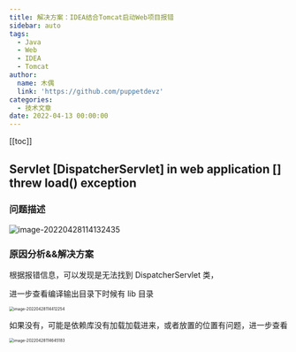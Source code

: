 ```yaml
---
title: 解决方案：IDEA结合Tomcat启动Web项目报错
sidebar: auto
tags:
  - Java
  - Web
  - IDEA
  - Tomcat
author:
  name: 木偶
  link: 'https://github.com/puppetdevz'
categories:
  - 技术文章
date: 2022-04-13 00:00:00
---
```






<!-- more -->

[[toc]]

## Servlet [DispatcherServlet] in web application [] threw load() exception

### 问题描述

![image-20220428114132435](https://oss.puppetdev.top/image/note/f04a0dc90d8e5d17b1e3e2e49633b463.png)

### 原因分析&&解决方案

根据报错信息，可以发现是无法找到 DispatcherServlet 类，

进一步查看编译输出目录下时候有 lib 目录

<img src="https://oss.puppetdev.top/image/note/5f7506f4006c04a35b99396119cb4275.png" alt="image-20220428114412254" style="zoom:50%;" />

如果没有，可能是依赖库没有加载加载进来，或者放置的位置有问题，进一步查看

<img src="https://oss.puppetdev.top/image/note/cf82a2b57215281a12bcf4b6d9c9875a.png" alt="image-20220428114645183" style="zoom:50%;" />


